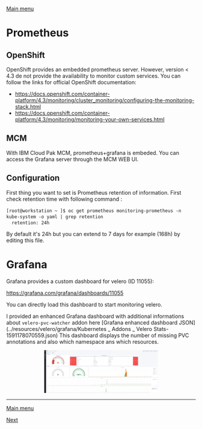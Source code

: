 [Main menu](../README.md)

# Prometheus 
## OpenShift

OpenShift provides an embedded prometheus server. However, version < 4.3 de not provide the availability to monitor custom services. You can follow the links for official OpenShift documentation:

- https://docs.openshift.com/container-platform/4.3/monitoring/cluster_monitoring/configuring-the-monitoring-stack.html
- https://docs.openshift.com/container-platform/4.3/monitoring/monitoring-your-own-services.html

## MCM 

With IBM Cloud Pak MCM, prometheus+grafana is embeded. You can access the Grafana server through the MCM WEB UI.

## Configuration

First thing you want to set is Prometheus retention of information. First check retention time with following command : 

```console
[root@workstation ~ ]$ oc get prometheus monitoring-prometheus -n kube-system -o yaml | grep retention
  retention: 24h
```

By default it's 24h but you can extend to 7 days for example (168h) by editing this file.

# Grafana

Grafana provides a custom dashboard for velero (ID 11055):

https://grafana.com/grafana/dashboards/11055

You can directly load this dashboard to start monitoring velero.

I provided an enhanced Grafana dashboard with additional informations about `velero-pvc-watcher` addon here [Grafana enhanced dashboard JSON](../resources/velero/grafana/Kubernetes _ Addons _ Velero Stats-1591178070559.json)
This dashboard displays the number of missing PVC annotations and also which namespace ans which resources.

<p align="center">
  <img src="../pictures/grafana-dashboard-ex.png" width="60%" height="60%">
</p>

---------------------------------------------------------------------------------------------------------------------------------

[Main menu](../README.md)

[Next](07-alert-manager.md)